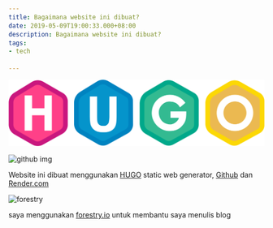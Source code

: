 ```yaml
---
title: Bagaimana website ini dibuat?
date: 2019-05-09T19:00:33.000+08:00
description: Bagaimana website ini dibuat?
tags:
- tech

---
```

![hugo img](https://raw.githubusercontent.com/gohugoio/gohugoioTheme/master/static/images/hugo-logo-wide.svg)

![github img](/img/git-render.png#git-img)

Website ini dibuat menggunakan [HUGO](https://gohugo.io/) static web generator, [Github](http://github.com/) dan [Render.com](https://render.com/)

![forestry](https://www.google.com/url?sa=i&url=https%3A%2F%2Fjekyllrb.com%2Fnews%2F2018%2F08%2F01%2Fjekyll-sponsoring%2F&psig=AOvVaw3x3qamqMr1FU51kh2hnbkl&ust=1604142014364000&source=images&cd=vfe&ved=0CAIQjRxqFwoTCJjxx-yU3OwCFQAAAAAdAAAAABAO)

saya menggunakan [forestry.io](https://forestry.io) untuk membantu saya menulis blog